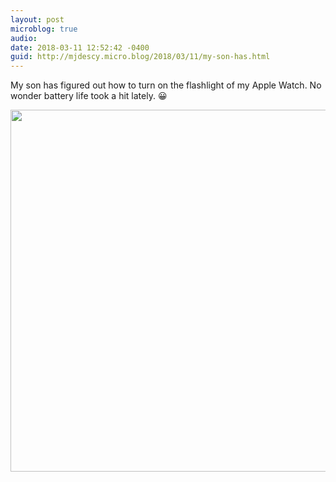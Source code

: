 ```yaml
---
layout: post
microblog: true
audio: 
date: 2018-03-11 12:52:42 -0400
guid: http://mjdescy.micro.blog/2018/03/11/my-son-has.html
---
```

My son has figured out how to turn on the flashlight of my Apple Watch. No wonder battery life took a hit lately. 😀

<img src="http://mjdescy.micro.blog/uploads/2018/d20a816b7a.jpg" width="579" height="579" />
